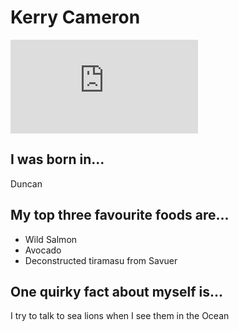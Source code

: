 # Kerry Cameron
![Picture of Jen](https://www.facebook.com/photo.php?fbid=10157546971194619&l=062698f592)

## I was born in...
Duncan

## My top three favourite foods are...
* Wild Salmon
* Avocado
* Deconstructed tiramasu from Savuer

## One quirky fact about myself is...
I try to talk to sea lions when I see them in the Ocean
